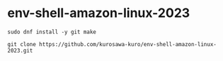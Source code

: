 # env-shell-amazon-linux-2023

```
sudo dnf install -y git make

git clone https://github.com/kurosawa-kuro/env-shell-amazon-linux-2023.git
```
